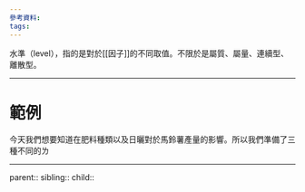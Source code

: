 ```yaml
---
參考資料:
tags:
---
```

水準（level），指的是對於[[因子]]的不同取值。不限於是屬質、屬量、連續型、離散型。
- - -
# 範例
今天我們想要知道在肥料種類以及日曬對於馬鈴薯產量的影響。所以我們準備了三種不同的ㄌ
- - -
parent::
sibling::
child::